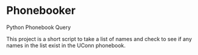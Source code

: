 # Phonebooker
Python Phonebook Query

This project is a short script to take a list of names and check to see if any names in the list exist in the UConn phonebook.

